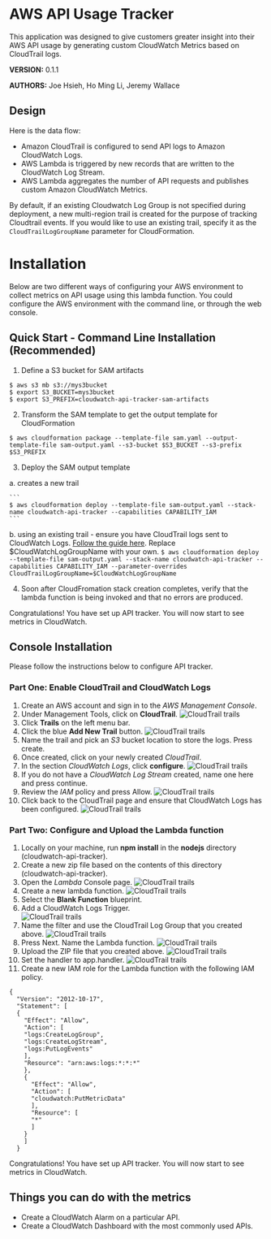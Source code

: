 # AWS API Usage Tracker

This application was designed to give customers greater insight into their AWS API usage by generating custom CloudWatch Metrics based on CloudTrail logs.

**VERSION:** 0.1.1

**AUTHORS:** Joe Hsieh, Ho Ming Li, Jeremy Wallace

## Design

Here is the data flow:
- Amazon CloudTrail is configured to send API logs to Amazon CloudWatch Logs.
- AWS Lambda is triggered by new records that are written to the CloudWatch Log Stream.
- AWS Lambda aggregates the number of API requests and publishes custom Amazon CloudWatch Metrics.

By default, if an existing Cloudwatch Log Group is not specified during deployment, a new multi-region trail is created for the purpose of tracking Cloudtrail events. If you would like to use an existing trail, specify it as the `CloudTrailLogGroupName` parameter for CloudFormation.

# Installation

Below are two different ways of configuring your AWS environment to collect metrics on API usage using this lambda function. You could configure the AWS environment with the command line, or through the web console.

## Quick Start - Command Line Installation (Recommended)

1. Define a S3 bucket for SAM artifacts
  ```
  $ aws s3 mb s3://mys3bucket
  $ export S3_BUCKET=mys3bucket
  $ export S3_PREFIX=cloudwatch-api-tracker-sam-artifacts
  ```

2. Transform the SAM template to get the output template for CloudFormation

  ```
  $ aws cloudformation package --template-file sam.yaml --output-template-file sam-output.yaml --s3-bucket $S3_BUCKET --s3-prefix $S3_PREFIX
  ```

3. Deploy the SAM output template

  a. creates a new trail

    ```
    $ aws cloudformation deploy --template-file sam-output.yaml --stack-name cloudwatch-api-tracker --capabilities CAPABILITY_IAM
    ```

  b. using an existing trail - ensure you have CloudTrail logs sent to CloudWatch Logs. [Follow the guide here](http://docs.aws.amazon.com/awscloudtrail/latest/userguide/send-cloudtrail-events-to-cloudwatch-logs.html). Replace $CloudWatchLogGroupName with your own.
    ```
    $ aws cloudformation deploy --template-file sam-output.yaml --stack-name cloudwatch-api-tracker --capabilities CAPABILITY_IAM --parameter-overrides CloudTrailLogGroupName=$CloudWatchLogGroupName
    ```

4. Soon after CloudFromation stack creation completes, verify that the lambda function is being invoked and that no errors are produced.

Congratulations! You have set up API tracker. You will now start to see metrics in CloudWatch.

## Console Installation

Please follow the instructions below to configure API tracker.

### Part One: Enable CloudTrail and CloudWatch Logs

1. Create an AWS account and sign in to the *AWS Management Console*.
2. Under Management Tools, click on **CloudTrail**.
![CloudTrail trails](images/apitracker.1.png)
3. Click **Trails** on the left menu bar.
4. Click the blue **Add New Trail** button.
![CloudTrail trails](images/apitracker.2.png)
5. Name the trail and pick an *S3* bucket location to store the logs. Press create.
6. Once created, click on your newly created *CloudTrail*.
7. In the section *CloudWatch Logs*, click **configure**.
![CloudTrail trails](images/apitracker.3.png)
8. If you do not have a *CloudWatch Log Stream* created, name one here and press continue.
9. Review the *IAM* policy and press Allow.
![CloudTrail trails](images/apitracker.4.png)
10. Click back to the CloudTrail page and ensure that CloudWatch Logs has been configured.
![CloudTrail trails](images/apitracker.5.png)

### Part Two: Configure and Upload the Lambda function

1. Locally on your machine, run **npm install** in the **nodejs** directory (cloudwatch-api-tracker).
2. Create a new zip file based on the contents of this directory (cloudwatch-api-tracker).
3. Open the *Lambda* Console page.
![CloudTrail trails](images/apitracker.7.png)
4. Create a new lambda function.
![CloudTrail trails](images/apitracker.8.png)
5. Select the **Blank Function** blueprint.
6. Add a CloudWatch Logs Trigger.  
![CloudTrail trails](images/apitracker.10.png)
7. Name the filter and use the CloudTrail Log Group that you created above.
![CloudTrail trails](images/apitracker.13.png)
8. Press Next. Name the Lambda function.
![CloudTrail trails](images/apitracker.14.png)
9. Upload the ZIP file that you created above.
![CloudTrail trails](images/apitracker.15.png)
10. Set the handler to app.handler.
![CloudTrail trails](images/apitracker.16.png)
11. Create a new IAM role for the Lambda function with the following IAM policy.
```
{
  "Version": "2012-10-17",
  "Statement": [
  {
    "Effect": "Allow",
    "Action": [
    "logs:CreateLogGroup",
    "logs:CreateLogStream",
    "logs:PutLogEvents"
    ],
    "Resource": "arn:aws:logs:*:*:*"
    },
    {
      "Effect": "Allow",
      "Action": [
      "cloudwatch:PutMetricData"
      ],
      "Resource": [
      "*"
      ]
    }
    ]
  }
```

Congratulations! You have set up API tracker. You will now start to see metrics in CloudWatch.

## Things you can do with the metrics

- Create a CloudWatch Alarm on a particular API.
- Create a CloudWatch Dashboard with the most commonly used APIs.
